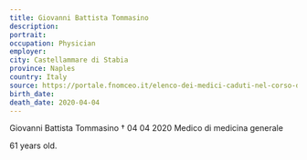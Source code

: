 ```yaml
---
title: Giovanni Battista Tommasino
description: 
portrait: 
occupation: Physician
employer: 
city: Castellammare di Stabia
province: Naples
country: Italy
source: https://portale.fnomceo.it/elenco-dei-medici-caduti-nel-corso-dellepidemia-di-covid-19/
birth_date: 
death_date: 2020-04-04
---
```


Giovanni Battista Tommasino † 04 04 2020
Medico di medicina generale

61 years old. 